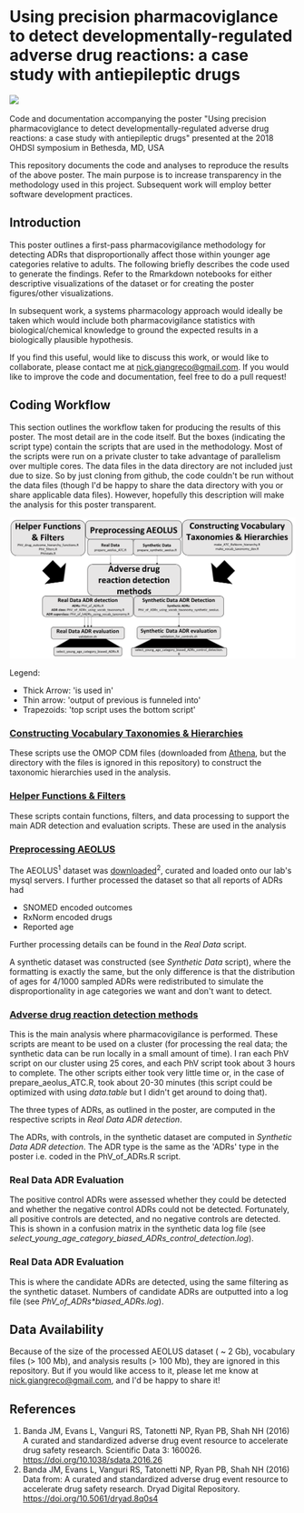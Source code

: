 # Using precision pharmacoviglance to detect developmentally-regulated adverse drug reactions: a case study with antiepileptic drugs


![](figs/20181011_OHDSI_poster.png)

Code and documentation accompanying the poster "Using precision pharmacoviglance to detect developmentally-regulated adverse drug reactions: a case study with antiepileptic drugs" presented at the 2018 OHDSI symposium in Bethesda, MD, USA

This repository documents the code and analyses to reproduce the results of the above poster. The main purpose is to increase transparency in the methodology used in this project. Subsequent work will employ better software development practices. 

## Introduction

This poster outlines a first-pass pharmacovigilance methodology for detecting ADRs that disproportionally affect those within younger age categories relative to adults. The following briefly describes the code used to generate the findings. Refer to the Rmarkdown notebooks for either descriptive visualizations of the dataset or for creating the poster figures/other visualizations. 

In subsequent work, a systems pharmacology approach would ideally be taken which would include both pharmacovigilance statistics with biological/chemical knowledge to ground the expected results in a biologically plausible hypothesis. 

If you find this useful, would like to discuss this work, or would like to collaborate, please contact me at nick.giangreco@gmail.com. If you would like to improve the code and documentation, feel free to do a pull request!

## Coding Workflow

This section outlines the workflow taken for producing the results of this poster. The most detail are in the code itself. But the boxes (indicating the script type) contain the scripts that are used in the methodology. Most of the scripts were run on a private cluster to take advantage of parallelism over multiple cores. The data files in the data directory are not included just due to size. So by just cloning from github, the code couldn't be run without the data files (though I'd be happy to share the data directory with you or share applicable data files). However, hopefully this description will make the analysis for this poster transparent. 

<img src="figs/Script-workflow.png">

Legend:

* Thick Arrow: 'is used in'
* Thin arrow: 'output of previous is funneled into'
* Trapezoids: 'top script uses the bottom script'

### <u>Constructing Vocabulary Taxonomies & Hierarchies</u>

These scripts use the OMOP CDM files (downloaded from [Athena](http://athena.ohdsi.org/search-terms/terms), but the directory with the files is ignored in this repository) to construct the taxonomic hierarchies used in the analysis.

### <u>Helper Functions & Filters</u>

These scripts contain functions, filters, and data processing to support the main ADR detection and evaluation scripts. These are used in the analysis 

### <u>Preprocessing AEOLUS</u>

The AEOLUS<sup>1</sup> dataset was [downloaded](https://datadryad.org/resource/doi:10.5061/dryad.8q0s4)<sup>2</sup>, curated and loaded onto our lab's mysql servers. I further processed the dataset so that all reports of ADRs had 

* SNOMED encoded outcomes
* RxNorm encoded drugs
* Reported age 

Further processing details can be found in the *Real Data* script.

A synthetic dataset was constructed (see *Synthetic Data* script), where the formatting is exactly the same, but the only difference is that the distribution of ages for 4/1000 sampled ADRs were redistributed to simulate the disproportionality in age categories we want and don't want to detect. 

### <u>Adverse drug reaction detection methods</u>

This is the main analysis where pharmacovigilance is performed. These scripts are meant to be used on a cluster (for processing the real data; the synthetic data can be run locally in a small amount of time). I ran each PhV script on our cluster using 25 cores, and each PhV script took about 3 hours to complete. The other scripts either took very little time or, in the case of prepare\_aeolus\_ATC.R, took about 20-30 minutes (this script could be optimized with using *data.table* but I didn't get around to doing that).

The three types of ADRs, as outlined in the poster, are computed in the respective scripts in *Real Data ADR detection*.

The ADRs, with controls, in the synthetic dataset are computed in *Synthetic Data ADR detection*. The ADR type is the same as the 'ADRs' type in the poster i.e. coded in the PhV_of_ADRs.R script. 

### Real Data ADR Evaluation

The positive control ADRs were assessed whether they could be detected and whether the negative control ADRs could not be detected. Fortunately, all positive controls are detected, and no negative controls are detected. This is shown in a confusion matrix in the synthetic data log file (see *select\_young\_age\_category\_biased\_ADRs\_control\_detection.log*). 

### Real Data ADR Evaluation

This is where the candidate ADRs are detected, using the same filtering as the synthetic dataset. Numbers of candidate ADRs are outputted into a log file (see *PhV\_of\_ADRs\*biased_ADRs.log*). 

## Data Availability

Because of the size of the processed AEOLUS dataset ( ~ 2 Gb), vocabulary files (> 100 Mb), and analysis results (> 100 Mb), they are ignored in this repository. But if you would like access to it, please let me know at nick.giangreco@gmail.com, and I'd be happy to share it!

## References

1. Banda JM, Evans L, Vanguri RS, Tatonetti NP, Ryan PB, Shah NH (2016) A curated and standardized adverse drug event resource to accelerate drug safety research. Scientific Data 3: 160026. https://doi.org/10.1038/sdata.2016.26
2. Banda JM, Evans L, Vanguri RS, Tatonetti NP, Ryan PB, Shah NH (2016) Data from: A curated and standardized adverse drug event resource to accelerate drug safety research. Dryad Digital Repository. https://doi.org/10.5061/dryad.8q0s4
